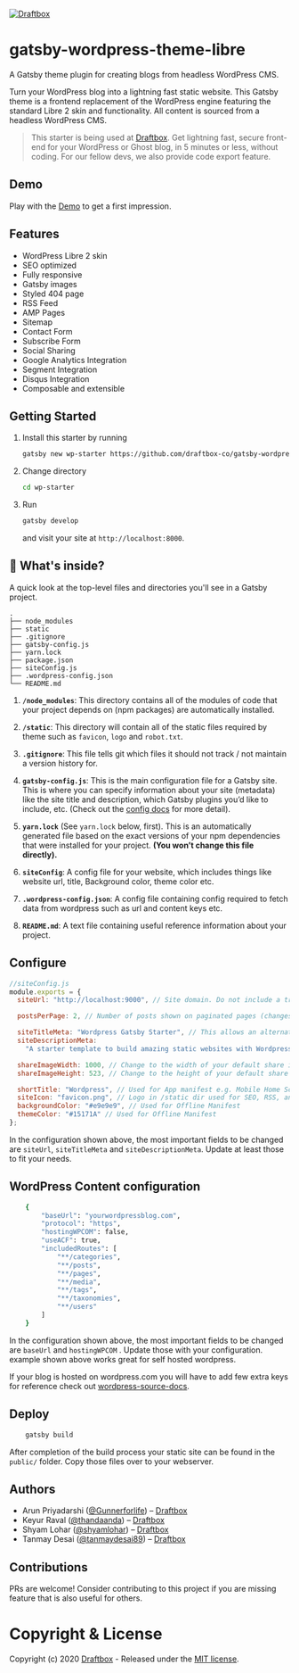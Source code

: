 [![Draftbox](https://res.cloudinary.com/thinkcdnimages/image/upload/v1589291053/Draftbox/draftbox-for-github.svg)](https://draftbox.co)

# gatsby-wordpress-theme-libre

A Gatsby theme plugin for creating blogs from headless WordPress CMS.

Turn your WordPress blog into a lightning fast static website. This Gatsby theme is a frontend replacement of the WordPress engine featuring the standard Libre 2 skin and functionality. All content is sourced from a headless WordPress CMS.

> This starter is being used at [Draftbox](https://draftbox.co). Get lightning fast, secure front-end for your WordPress or Ghost blog, in 5 minutes or less, without coding. For our fellow devs, we also provide code export feature.

## Demo

Play with the [Demo](https://wp-libre-preview.draftbox.co/) to get a first impression.

## Features

- WordPress Libre 2 skin
- SEO optimized
- Fully responsive
- Gatsby images
- Styled 404 page
- RSS Feed
- AMP Pages
- Sitemap
- Contact Form
- Subscribe Form
- Social Sharing
- Google Analytics Integration
- Segment Integration
- Disqus Integration
- Composable and extensible


## Getting Started

1. Install this starter by running

   ```bash
   gatsby new wp-starter https://github.com/draftbox-co/gatsby-wordpress-libre-starter
   ```

2. Change directory

   ```bash
   cd wp-starter
   ```

3. Run

   ```bash
   gatsby develop
   ```

   and visit your site at `http://localhost:8000`.

## 🧐 What's inside?

A quick look at the top-level files and directories you'll see in a Gatsby project.

    .
    ├── node_modules
    ├── static
    ├── .gitignore
    ├── gatsby-config.js
    ├── yarn.lock
    ├── package.json
    ├── siteConfig.js
    ├── .wordpress-config.json
    └── README.md

1.  **`/node_modules`**: This directory contains all of the modules of code that your project depends on (npm packages) are automatically installed.

2.  **`/static`**: This directory will contain all of the static files required by theme such as `favicon`, `logo` and `robot.txt`.

3.  **`.gitignore`**: This file tells git which files it should not track / not maintain a version history for.

4.  **`gatsby-config.js`**: This is the main configuration file for a Gatsby site. This is where you can specify information about your site (metadata) like the site title and description, which Gatsby plugins you’d like to include, etc. (Check out the [config docs](https://www.gatsbyjs.org/docs/gatsby-config/) for more detail).

5.  **`yarn.lock`** (See `yarn.lock` below, first). This is an automatically generated file based on the exact versions of your npm dependencies that were installed for your project. **(You won’t change this file directly).**

6.  **`siteConfig`**: A config file for your website, which includes things like website url, title, Background color, theme color etc.

8.  **`.wordpress-config.json`**: A config file containing config required to fetch data from wordpress such as url and content keys etc.

9.  **`README.md`**: A text file containing useful reference information about your project.

## Configure

```js
//siteConfig.js
module.exports = {
  siteUrl: "http://localhost:9000", // Site domain. Do not include a trailing slash!

  postsPerPage: 2, // Number of posts shown on paginated pages (changes this requires sometimes to delete the cache)

  siteTitleMeta: "Wordpress Gatsby Starter", // This allows an alternative site title for meta data for pages.
  siteDescriptionMeta:
    "A starter template to build amazing static websites with Wordpress and Gatsby", // This allows an alternative site description for meta data for pages.

  shareImageWidth: 1000, // Change to the width of your default share image
  shareImageHeight: 523, // Change to the height of your default share image

  shortTitle: "Wordpress", // Used for App manifest e.g. Mobile Home Screen
  siteIcon: "favicon.png", // Logo in /static dir used for SEO, RSS, and App manifest
  backgroundColor: "#e9e9e9", // Used for Offline Manifest
  themeColor: "#15171A" // Used for Offline Manifest
};
```

In the configuration shown above, the most important fields to be changed are `siteUrl`, `siteTitleMeta` and `siteDescriptionMeta`. Update at least those to fit your needs.

## WordPress Content configuration

```bash
    {
        "baseUrl": "yourwordpressblog.com",
        "protocol": "https",
        "hostingWPCOM": false,
        "useACF": true,
        "includedRoutes": [
            "**/categories",
            "**/posts",
            "**/pages",
            "**/media",
            "**/tags",
            "**/taxonomies",
            "**/users"
        ]
    }
```

In the configuration shown above, the most important fields to be changed are `baseUrl` and `hostingWPCOM` . Update those with your configuration. example shown above works great for self hosted wordpress.

If your blog is hosted on wordpress.com you will have to add few extra keys for reference check out [wordpress-source-docs](https://www.gatsbyjs.org/packages/gatsby-source-wordpress/).

## Deploy

```bash
    gatsby build
```

After completion of the build process your static site can be found in the `public/` folder. Copy those files over to your webserver.

## Authors
- Arun Priyadarshi ([@Gunnerforlife](https://github.com/Gunnerforlife)) – [Draftbox](https://draftbox.co)
- Keyur Raval ([@thandaanda](https://github.com/thandaanda)) – [Draftbox](https://draftbox.co)
- Shyam Lohar ([@shyamlohar](https://github.com/shyamlohar)) – [Draftbox](https://draftbox.co)
- Tanmay Desai ([@tanmaydesai89](https://github.com/tanmaydesai89)) – [Draftbox](https://draftbox.co)

## Contributions
PRs are welcome! Consider contributing to this project if you are missing feature that is also useful for others.

# Copyright & License

Copyright (c) 2020 [Draftbox](https://draftbox.co) - Released under the [MIT license](LICENSE).
